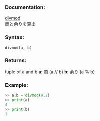 ### Documentation:
[divmod](https://docs.python.org/ja/3/library/functions.html#divmod)  
商と余りを算出

### Syntax:
```divmod(a, b)```

### Returns:
tuple of a and b
**a**: 商 (a // b)
**b**: 余り (a % b)

### Example: 
```python
>> a,b = divmod(9,2)
>> print(a)
4
>> print(b)
1
```

